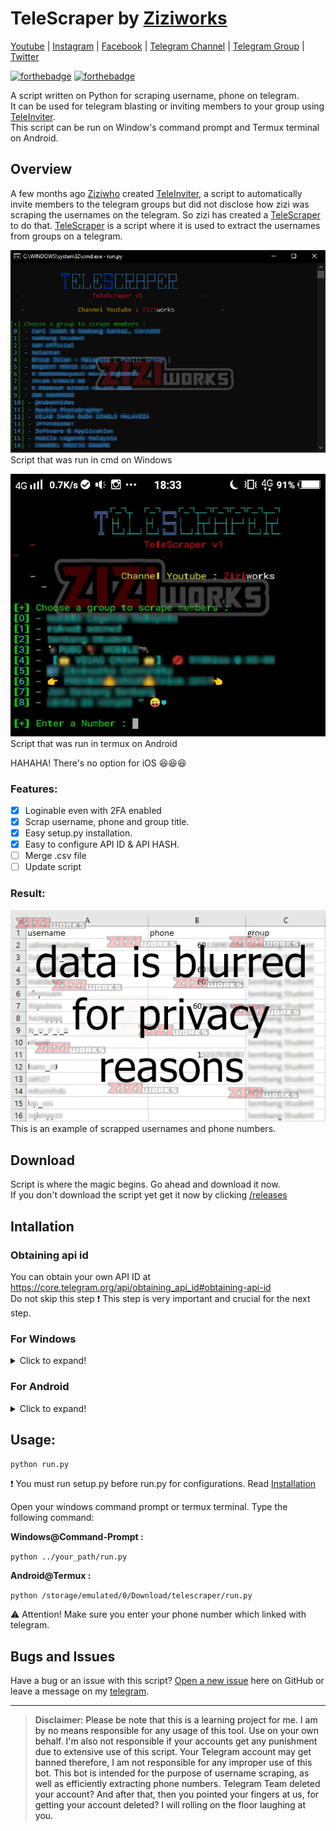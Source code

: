 # TeleScraper by [Ziziworks](https://www.youtube.com/channel/UCW36UNroi3B4Ix9ln1e6rUQ?sub_confirmation=1)

[Youtube](https://www.youtube.com/channel/UCW36UNroi3B4Ix9ln1e6rUQ?sub_confirmation=1) |
[Instagram](https://www.instagram.com/ziziworks/) |
[Facebook](https://www.facebook.com/ziziworks/) |
[Telegram Channel](https://t.me/ziziworks) |
[Telegram Group](https://t.me/ziziworksgroup) |
[Twitter](https://twitter.com/ziziworks_MY)  

[![forthebadge](https://forthebadge.com/images/badges/made-with-python.svg)](https://forthebadge.com)    [![forthebadge](https://forthebadge.com/images/badges/built-with-love.svg)](https://forthebadge.com)

A script written on Python for scraping username, phone on telegram.  
It can be used for telegram blasting or inviting members to your group using [TeleInviter](https://github.com/ziziwho/teleinviter).  
This script can be run on Window's command prompt
and Termux terminal on Android.

## Overview
A few months ago [Ziziwho](https://github.com/ziziwho/) created [TeleInviter](https://github.com/ziziwho/teleinviter), a script to automatically invite members to the telegram groups but did not disclose how zizi was scraping the usernames on the telegram. So zizi has created a [TeleScraper](https://github.com/ziziwho/telescraper) to do that. [TeleScraper](https://github.com/ziziwho/telescraper) is a script where it is used to extract the usernames from groups on a telegram.

![cmd](Images/cmd.PNG)    
Script that was run in cmd on Windows    

![termux](Images/termux.jpg)    
Script that was run in termux on Android

HAHAHA! There's no option for iOS :laughing::laughing::laughing:
### Features:
- [x] Loginable even with 2FA enabled
- [x] Scrap username, phone and group title.
- [x] Easy setup.py installation.
- [x] Easy to configure API ID & API HASH.
- [ ] Merge .csv file
- [ ] Update script 
### Result:
![result](Images/result.PNG)   
This is an example of scrapped usernames and phone numbers.
## Download
Script is where the magic begins. Go ahead and download it now.    
If you don't download the script yet get it now by clicking [/releases](https://github.com/ziziwho/telescraper/releases)
## Intallation

### Obtaining api id
You can obtain your own API ID at https://core.telegram.org/api/obtaining_api_id#obtaining-api-id    
Do not skip this step ❗ This step is very important and crucial for the next step.   

### For Windows    
    
<details><summary>Click to expand!</summary>
<p>
    
1. Extract **TeleScraper.zip**    

![extract](Images/extract.PNG)    

2. Open your windows command prompt.    

⚠️ `../your_path/` mean **path/directory/location** to your TeleScraper file.    

Type the following command:    
`python ../your_path/setup.py -h`    

3. Your command prompt should look like this:    

![help](Images/help.PNG)    

4. To configure **config.data**, Type the following command:    
`python ../your_path/setup.py -c`    

![configure](Images/configure.PNG)    
⚠️ You can always re-run these steps (step 4) to reconfigure.    

5. To install requirements, type the following command:    
`python ../your_path/setup.py -i`    

⚠️ This may take a while depending on your connection speed.    

6. Installation finished. To run the TeleScraper, type the following command:    
`python ../your_path/run.py`    

Watch video tutorial :    

[![Window Installation Video](https://transactionmanagementconsultants.com/wp-content/uploads/2018/10/video-coming-soon.png)](https://github.com/ziziwho/telescraper/tree/master)    
</p>
</details>

### For Android    
    
<details><summary>Click to expand!</summary>
<p>
    
1. Extract **TeleScraper.zip**    

![extract](Images/extract2.jpg)    

2. Open your termux terminal.    

⚠️ `../your_path/` mean **path/directory/location** to your TeleScraper file.    

Type the following command:    
`python ../your_path/setup.py -h`    

3. Your command prompt should look like this:    

![help](Images/help2.jpg)    

4. To configure **config.data**, Type the following command:    
`python ../your_path/setup.py -c`    

![configure](Images/configure2.jpg)    
⚠️ You can always re-run these steps (step 4) to reconfigure.    

5. To install requirements, type the following command:    
`python ../your_path/setup.py -i`    

⚠️ This may take a while depending on your connection speed.    

6. Installation finished. To run the TeleScraper, type the following command:    
`python ../your_path/run.py`    

Watch video tutorial :    

[![Android Installation Video](https://transactionmanagementconsultants.com/wp-content/uploads/2018/10/video-coming-soon.png)](https://github.com/ziziwho/telescraper/tree/master)    
</p>
</details>
    
    
## Usage: 
`python run.py`    

❗ You must run setup.py before run.py for configurations. Read [Installation](https://github.com/ziziwho/telescraper/tree/master#intallation)    

Open your windows command prompt or termux terminal. Type the following command:    

**Windows@Command-Prompt :**    

`python ../your_path/run.py`

**Android@Termux :**    

`python /storage/emulated/0/Download/telescraper/run.py`
>
⚠️ Attention! Make sure you enter your phone number which linked with telegram.
## Bugs and Issues

Have a bug or an issue with this script? [Open a new issue](https://github.com/ziziwho/telescraper/issues/new) here on GitHub or leave a message on my [telegram](http://t.me/ziziwho).


---

> **Disclaimer**<a name="disclaimer" />: Please be note that this is a learning project for me. I am by no means responsible for any usage of this tool. Use on your own behalf. I'm also not responsible if your accounts get any punishment due to extensive use of this script. Your Telegram account may get banned therefore, I am not responsible for any improper use of this bot. This bot is intended for the purpose of username scraping, as well as efficiently extracting phone numbers. Telegram Team deleted your account?
And after that, then you pointed your fingers at us, for getting your account deleted? I will rolling on the floor laughing at you.
